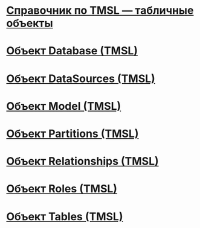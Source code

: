 # [Справочник по TMSL — табличные объекты](tmsl-reference-tabular-objects.md)

# [Объект Database (TMSL)](database-object-tmsl.md)
# [Объект DataSources (TMSL)](datasources-object-tmsl.md)
# [Объект Model (TMSL)](model-object-tmsl.md)
# [Объект Partitions (TMSL)](partitions-object-tmsl.md)
# [Объект Relationships (TMSL)](relationships-object-tmsl.md)
# [Объект Roles (TMSL)](roles-object-tmsl.md)
# [Объект Tables (TMSL)](tables-object-tmsl.md)
